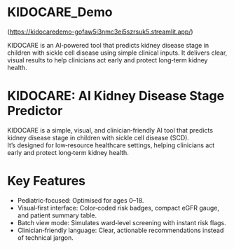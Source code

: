 # KIDOCARE_Demo
(https://kidocaredemo-gofaw5i3nmc3ei5szrsuk5.streamlit.app/)

KIDOCARE is an AI‑powered tool that predicts kidney disease stage in children with sickle cell disease using simple clinical inputs. It delivers clear, visual results to help clinicians act early and protect long‑term kidney health.
# KIDOCARE: AI Kidney Disease Stage Predictor

KIDOCARE is a simple, visual, and clinician‑friendly AI tool that predicts kidney disease stage in children with sickle cell disease (SCD).  
It’s designed for low‑resource healthcare settings, helping clinicians act early and protect long‑term kidney health.

# Key Features
- Pediatric‑focused: Optimised for ages 0–18.
- Visual‑first interface: Color‑coded risk badges, compact eGFR gauge, and patient summary table.
- Batch view mode: Simulates ward‑level screening with instant risk flags.
- Clinician‑friendly language: Clear, actionable recommendations instead of technical jargon.


